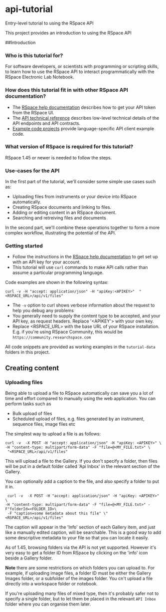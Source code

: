 # api-tutorial
Entry-level tutorial to using the RSpace API 

This project provides an introduction to using the RSpace API

##Introduction

### Who is this tutorial for?

For software developers, or scientists with programming or scripting skills, to learn how to use the
RSpace API to interact programmatically with the RSpace Electronic Lab Notebook.

### How does this tutorial fit in with other RSpace API documentation?

* The [RSpace help documentation](http://www.researchspace.com/help-and-support-resources/rspace-api-introduction/)
  describes how to get your API token from the RSpace UI.
* The [API technical reference](https://community.researchspace.com/public/apiDocs)
  describes low-level technical details of the API endpoints
  and API contracts.
* [Example code projects](https://github.com/rspace-os) provide language-specific API client example code. 

### What version of RSpace is required for this tutorial?

RSpace 1.45 or newer is needed to follow the steps.

### Use-cases for the API
In the first part of the tutorial, we'll consider some simple use cases such as:

 * Uploading files from instruments or your device into RSpace automatically.
 * Creating RSpace documents and linking to files.
 * Adding or editing content in an RSpace document.
 * Searching and retreiving files and documents

In the second part, we'll combine these operations together to form a more complex workflow,
illustrating the potential of the API.

### Getting started
* Follow the instructions in the [RSpace help documentation](http://www.researchspace.com/help-and-support-resources/rspace-api-introduction/)
  to get set up with an API key for your account.
* This tutorial will use `curl` commands to make API calls rather than assume a particular programming language.

Code examples are shown in the following syntax:

    curl -v -H "accept: application/json" -H "apiKey:<APIKEY>"  "<RSPACE_URL>/api/v1/files"
    
 * The `-v` option to curl shows verbose information about the request to help you debug any problems
 * You generally need to supply the content type to be accepted, and your API key, as request headers. Replace '<APIKEY'>
   with your own key.
 * Replace <RSPACE_URL> with the base URL of your RSpace installation. E.g. if you're using RSpace Community, this 
   would be `https://community.researchspace.com` 
   
All code snippets are provided as working examples in the `tutorial-data` folders in this project.
 

## Creating content

### Uploading files

Being able to upload a file to RSpace automatically can save you a lot of time and effort compared to manually
using the web application. You can perform tasks such as

 * Bulk upload of files
 * Scheduled upload of files, e.g. files generated by an instrument, sequence  files, image files etc

The simplest way to upload a file is as follows:

    curl -v  -X POST -H "accept: application/json" -H "apiKey: <APIKEY>" \
    -H "content-type: multipart/form-data" -F "file=@<MY_FILE.txt>" \
     "<RSPACE_URL>/api/v1/files"
    
This will upload a file to the Gallery. If you don't specify a folder, then files will be put in a  default folder
 called 'Api Inbox' in the relevant section of the Gallery.
 
 You can optionally add a caption to the file, and also specify a folder to put it in.
 
     curl -v  -X POST -H "accept: application/json" -H "apiKey: <APIKEY>" \
    -H "content-type: multipart/form-data" -F "file=@<MY_FILE.txt>" -F"folderId=<FOLDER_ID>\
     -F "caption=some metadata about this file" \"<RSPACE_URL>/api/v1/files"
     
 The caption will appear in the 'Info' section of each Gallery item, and just like a manually edited caption, will be searchable.
 This is a good way to add some descriptive metadata to your file so that you can locate it easily.
 
 As of 1.45, browsing folders via the API is not yet supported. However it's very easy to get a folder ID from RSpace by clicking
  on the 'info' icon beside a Gallery folder.
  
 **Note** there are some restrictions on which folders you can upload to. For example, if uploading image files, a folder ID must
  be either the Gallery Images folder, or a subfolder of the images folder. You cn't upload a file directly into a workspace folder
   or notebook.
   
   If you're uploading many files of mixed type, then it's probably safer not to specify a single folder, but to let them be 
   placed in the relevant `API Inbox` folder where you can organise them later.
 
 


